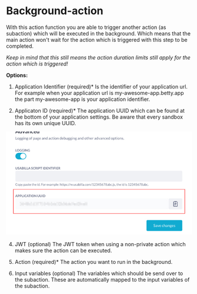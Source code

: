 # Background-action

With this action function you are able to trigger another action (as subaction) which will be executed in the background. Which means that the main action won't wait for the action which is triggered with this step to be completed.
 
*Keep in mind that this still means the action duration limits still apply for the action which is triggered!*

**Options:**
1. Application Identifier (required)*
Is the identifier of your application url. For example when your application url is my-awesome-app.betty.app the part my-awesome-app is your application identifier.

2. Applicaton ID (required)*
The application UUID which can be found at the bottom of your application settings. Be aware that every sandbox has its own unique UUID.

![Application ID](https://raw.githubusercontent.com/Betty-Services/Background-action/main/img/app_uuid.jpg)

4. JWT (optional)
The JWT token when using a non-private action which makes sure the action can be executed.

5. Action (required)* The action you want to run in the background.

6. Input variables (optional)
The variables which should be send over to the subaction. These are automatically mapped to the input variables of the subaction.
